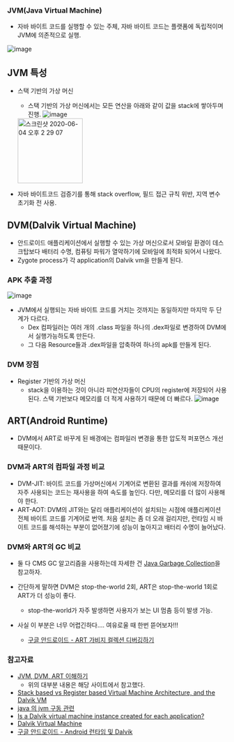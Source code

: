 ### JVM(Java Virtual Machine)

- 자바 바이트 코드를 실행할 수 있는 주체, 자바 바이트 코드는 플랫폼에 독립적이며 JVM에 의존적으로 실행.

![image](https://user-images.githubusercontent.com/26040955/83719911-085d3f00-a673-11ea-9a46-6fc37ff24cc9.png)

## JVM 특성
- 스택 기반의 가상 머신
  * 스택 기반의 가상 머신에서는 모든 연산을 아래와 같이 값을 stack에 쌓아두며 진행.
  ![image](https://user-images.githubusercontent.com/26040955/83718285-b9fa7100-a66f-11ea-8002-8a749b7cfa9b.png)
  
  <img width="149" alt="스크린샷 2020-06-04 오후 2 29 07" src="https://user-images.githubusercontent.com/26040955/83718297-c088e880-a66f-11ea-841e-f1fb7a4d8531.png">
  
- 자바 바이트코드 검증기를 통해 stack overflow, 필드 접근 규칙 위반, 지역 변수 초기화 전 사용. 

## DVM(Dalvik Virtual Machine)
- 안드로이드 애플리케이션에서 실행할 수 있는 가상 머신으로서 모바일 환경이 데스크탑보다 배터리 수명, 컴퓨팅 파워가 열악하기에 모바일에 최적화 되어서 나왔다.
- Zygote process가 각 application의 Dalvik vm을 만들게 된다.


### APK 추출 과정
![image](https://user-images.githubusercontent.com/26040955/83718830-c6cb9480-a670-11ea-8c79-c37b8b5da2e5.png)

- JVM에서 실행되는 자바 바이트 코드를 거치는 것까지는 동일하지만 마지막 두 단계가 다르다.
  * Dex 컴파일러는 여러 개의 .class 파일을 하나의 .dex파일로 변경하여 DVM에서 실행가능하도록 만든다.
  * 그 다음 Resource들과 .dex파일을 압축하여 하나의 apk를 만들게 된다.

### DVM 장점
- Register 기반의 가상 머신
  * stack을 이용하는 것이 아니라 피연산자들이 CPU의 register에 저장되어 사용된다. 스택 기반보다 메모리를 더 적게 사용하기 때문에 더 빠르다.
  ![image](https://user-images.githubusercontent.com/26040955/83732453-056c4980-a687-11ea-8785-a1d497ac3fbf.png)


## ART(Android Runtime)
- DVM에서 ART로 바꾸게 된 배경에는 컴파일러 변경을 통한 압도적 퍼포먼스 개선 때문이다.

### DVM과 ART의 컴파일 과정 비교

- DVM-JIT: 바이트 코드를 가상머신에서 기계어로 변환된 결과를 캐쉬에 저장하여 자주 사용되는 코드는 재사용을 하여 속도를 높인다. 다만, 메모리를 더 많이 사용해야 한다.
- ART-AOT: DVM의 JIT와는 달리 애플리케이션이 설치되는 시점에 애플리케이션 전체 바이트 코드를 기계어로 번역. 처음 설치는 좀 더 오래 걸리지만, 런타임 시 바이트 코드를 해석하는 부분이 없어졌기에 성능이 높아지고 배터리 수명이 늘어났다.

### DVM와 ART의 GC 비교
- 둘 다 CMS GC 알고리즘을 사용하는데 자세한 건 [Java Garbage Collection](https://d2.naver.com/helloworld/1329)을 참고하자.
- 간단하게 말하면 DVM은 stop-the-world 2회, ART은 stop-the-world 1회로 ART가 더 성능이 좋다.
  * stop-the-world가 자주 발생하면 사용자가 보는 UI 멈춤 등이 발생 가능.

- 사실 이 부분은 너무 어렵긴하다.... 여유로울 때 한번 뜯어보자!!!
  * [구글 안드로이드 - ART 가비지 컬렉션 디버깅하기](https://source.android.com/devices/tech/dalvik/gc-debug)

### 참고자료
- [JVM, DVM, ART 이해하기](https://www.charlezz.com/?p=42686)
  * 위의 대부분 내용은 해당 사이트에서 참고했다.
- [Stack based vs Register based Virtual Machine Architecture, and the Dalvik VM](https://markfaction.wordpress.com/2012/07/15/stack-based-vs-register-based-virtual-machine-architecture-and-the-dalvik-vm/)
- [java 의 jvm 구동 관련](https://okky.kr/article/670043?note=1881229)
- [Is a Dalvik virtual machine instance created for each application?](https://stackoverflow.com/questions/13577733/is-a-dalvik-virtual-machine-instance-created-for-each-application/13577973)
- [Dalvik Virtual Machine](http://beyondthegeek.com/2016/08/15/dalvik-virtual-machine/)
- [구글 안드로이드 - Android 런타임 및 Dalvik](https://source.android.com/devices/tech/dalvik)
